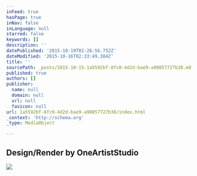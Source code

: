 ```yaml
---
inFeed: true
hasPage: true
inNav: false
inLanguage: null
starred: false
keywords: []
description: ''
datePublished: '2015-10-19T02:26:56.752Z'
dateModified: '2015-10-16T02:33:49.384Z'
title: ''
sourcePath: _posts/2015-10-15-1a5592bf-8fc0-4d2d-bae9-a90857727b38.md
published: true
authors: []
publisher:
  name: null
  domain: null
  url: null
  favicon: null
url: 1a5592bf-8fc0-4d2d-bae9-a90857727b38/index.html
_context: 'http://schema.org'
_type: MediaObject

---
```

<article style=""><h1>Design/Render by OneArtistStudio</h1><img src="http://40.media.tumblr.com/tumblr_lrt3iecpCf1r0xt1go1_1280.jpg" /></article>